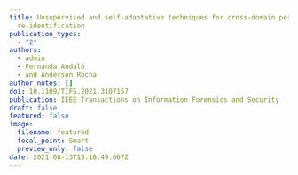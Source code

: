 ```yaml
---
title: Unsupervised and self-adaptative techniques for cross-domain person
  re-identification
publication_types:
  - "2"
authors:
  - admin
  - Fernanda Andaló
  - and Anderson Rocha
author_notes: []
doi: 10.1109/TIFS.2021.3107157
publication: IEEE Transactions on Information Forensics and Security
draft: false
featured: false
image:
  filename: featured
  focal_point: Smart
  preview_only: false
date: 2021-08-13T13:18:49.667Z
---
```

